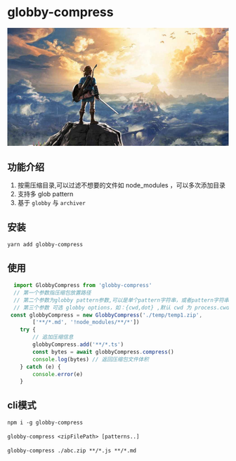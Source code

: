 # globby-compress

![my love](./logo.png) 

## 功能介绍
1. 按需压缩目录,可以过滤不想要的文件如 node_modules ，可以多次添加目录
2. 支持多 glob pattern
3. 基于 `globby` 与 `archiver`

## 安装
```
yarn add globby-compress 
```

## 使用   
```ts
  import GlobbyCompress from 'globby-compress'
  // 第一个参数指压缩包放置路径
  // 第二个参数为globby pattern参数,可以是单个pattern字符串，或者pattern字符串数组 ["**/*.js"]
  // 第三个参数 可选 globby options，如：{cwd,dot} ,默认 cwd 为 process.cwd()
 const globbyCompress = new GlobbyCompress('./temp/temp1.zip',
        ['**/*.md', '!node_modules/**/*'])
    try {
        // 追加压缩信息
        globbyCompress.add('**/*.ts')
        const bytes = await globbyCompress.compress()
        console.log(bytes) // 返回压缩包文件体积
    } catch (e) {
        console.error(e)
    }  
```

## cli模式
```
npm i -g globby-compress 

globby-compress <zipFilePath> [patterns..]

globby-compress ./abc.zip **/*.js **/*.md
```
 
